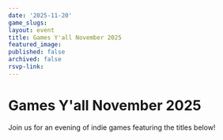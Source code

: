 ```yaml
---
date: '2025-11-20'
game_slugs:
layout: event
title: Games Y'all November 2025
featured_image: 
published: false
archived: false
rsvp-link:
---
```


# Games Y'all November 2025

Join us for an evening of indie games featuring the titles below!
